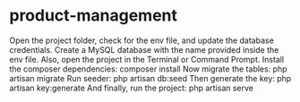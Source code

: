 # product-management
Open the project folder, check for the env file, and update the database credentials.
Create a MySQL database with the name provided inside the env file.
Also, open the project in the Terminal or Command Prompt.
Install the composer dependencies: composer install
Now migrate the tables: php artisan migrate
Run seeder: php artisan db:seed
Then generate the key: php artisan key:generate
And finally, run the project: php artisan serve
